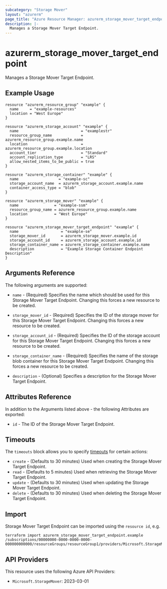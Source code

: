 ```yaml
---
subcategory: "Storage Mover"
layout: "azurerm"
page_title: "Azure Resource Manager: azurerm_storage_mover_target_endpoint"
description: |-
  Manages a Storage Mover Target Endpoint.
---
```


# azurerm_storage_mover_target_endpoint

Manages a Storage Mover Target Endpoint.

## Example Usage

```hcl
resource "azurerm_resource_group" "example" {
  name     = "example-resources"
  location = "West Europe"
}

resource "azurerm_storage_account" "example" {
  name                            = "examplestr"
  resource_group_name             = azurerm_resource_group.example.name
  location                        = azurerm_resource_group.example.location
  account_tier                    = "Standard"
  account_replication_type        = "LRS"
  allow_nested_items_to_be_public = true
}

resource "azurerm_storage_container" "example" {
  name                  = "example-sc"
  storage_account_name  = azurerm_storage_account.example.name
  container_access_type = "blob"
}

resource "azurerm_storage_mover" "example" {
  name                = "example-ssm"
  resource_group_name = azurerm_resource_group.example.name
  location            = "West Europe"
}

resource "azurerm_storage_mover_target_endpoint" "example" {
  name                   = "example-se"
  storage_mover_id       = azurerm_storage_mover.example.id
  storage_account_id     = azurerm_storage_account.example.id
  storage_container_name = azurerm_storage_container.example.name
  description            = "Example Storage Container Endpoint Description"
}

```

## Arguments Reference

The following arguments are supported:

* `name` - (Required) Specifies the name which should be used for this Storage Mover Target Endpoint. Changing this forces a new resource to be created.

* `storage_mover_id` - (Required) Specifies the ID of the storage mover for this Storage Mover Target Endpoint. Changing this forces a new resource to be created.

* `storage_account_id` - (Required) Specifies the ID of the storage account for this Storage Mover Target Endpoint. Changing this forces a new resource to be created.

* `storage_container_name` - (Required) Specifies the name of the storage blob container for this Storage Mover Target Endpoint. Changing this forces a new resource to be created.

* `description` - (Optional) Specifies a description for the Storage Mover Target Endpoint.

## Attributes Reference

In addition to the Arguments listed above - the following Attributes are exported:

* `id` - The ID of the Storage Mover Target Endpoint.

## Timeouts

The `timeouts` block allows you to specify [timeouts](https://www.terraform.io/docs/configuration/resources.html#timeouts) for certain actions:

* `create` - (Defaults to 30 minutes) Used when creating the Storage Mover Target Endpoint.
* `read` - (Defaults to 5 minutes) Used when retrieving the Storage Mover Target Endpoint.
* `update` - (Defaults to 30 minutes) Used when updating the Storage Mover Target Endpoint.
* `delete` - (Defaults to 30 minutes) Used when deleting the Storage Mover Target Endpoint.

## Import

Storage Mover Target Endpoint can be imported using the `resource id`, e.g.

```shell
terraform import azurerm_storage_mover_target_endpoint.example /subscriptions/00000000-0000-0000-0000-000000000000/resourceGroups/resourceGroup1/providers/Microsoft.StorageMover/storageMovers/storageMover1/endpoints/endpoint1
```

## API Providers
<!-- This section is generated, changes will be overwritten -->
This resource uses the following Azure API Providers:

* `Microsoft.StorageMover`: 2023-03-01
